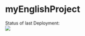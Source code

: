 # myEnglishProject

Status of last Deployment:<br>
<img src="https://github.com/oav-it/myEnglishProject/workflows/My-GitHubActions-Basics/badge.svg?branch=main"><br>
